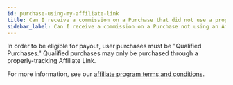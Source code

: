 ```yaml
---
id: purchase-using-my-affiliate-link
title: Can I receive a commission on a Purchase that did not use a properly-tracking Affiliate Link?
sidebar_label: Can I receive a commission on a Purchase not using an Affiliate Link?
---
```


In order to be eligible for payout, user purchases must be "Qualified Purchases." Qualified purchases may only be purchased through a properly-tracking Affiliate Link. 

For more information, see our [affiliate program terms and conditions](https://www.wpbeaverbuilder.com/affiliate-program-terms-conditions/).
